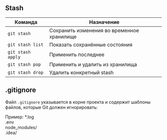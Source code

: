 ## Stash

| Команда                        | Назначение                            |
|--------------------------------|---------------------------------------|
| `git stash`                    | Сохранить изменения во временное хранилище |
| `git stash list`              | Показать сохранённые состояния        |
| `git stash apply`             | Применить последнее                   |
| `git stash pop`               | Применить и удалить из хранилища      |
| `git stash drop`              | Удалить конкретный stash              |

## .gitignore

Файл `.gitignore` указывается в корне проекта и содержит шаблоны файлов, которые Git должен игнорировать:

Пример:
*.log  
.env  
node_modules/  
.idea/